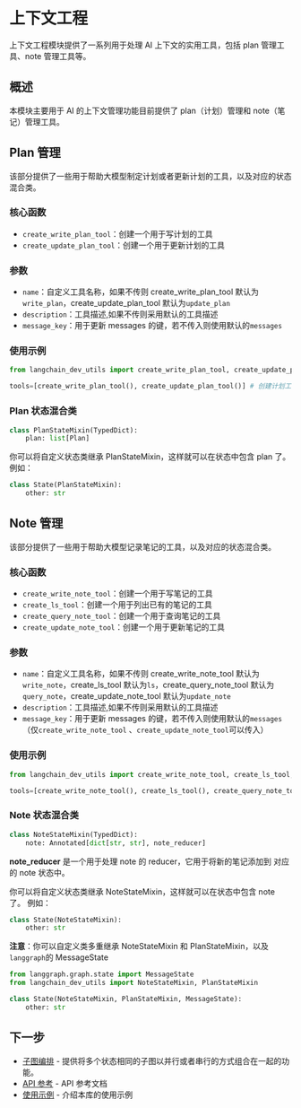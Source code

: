 # 上下文工程

上下文工程模块提供了一系列用于处理 AI 上下文的实用工具，包括 plan 管理工具、note 管理工具等。

## 概述

本模块主要用于 AI 的上下文管理功能目前提供了 plan（计划）管理和 note（笔记）管理工具。

## Plan 管理

该部分提供了一些用于帮助大模型制定计划或者更新计划的工具，以及对应的状态混合类。

### 核心函数

- `create_write_plan_tool`：创建一个用于写计划的工具
- `create_update_plan_tool`：创建一个用于更新计划的工具

### 参数

- `name`：自定义工具名称，如果不传则 create_write_plan_tool 默认为`write_plan`，create_update_plan_tool 默认为`update_plan`
- `description`：工具描述,如果不传则采用默认的工具描述
- `message_key`：用于更新 messages 的键，若不传入则使用默认的`messages`

### 使用示例

```python
from langchain_dev_utils import create_write_plan_tool, create_update_plan_tool

tools=[create_write_plan_tool(), create_update_plan_tool()] # 创建计划工具
```

### Plan 状态混合类

```python
class PlanStateMixin(TypedDict):
    plan: list[Plan]
```

你可以将自定义状态类继承 PlanStateMixin，这样就可以在状态中包含 plan 了。
例如：

```python
class State(PlanStateMixin):
    other: str
```

## Note 管理

该部分提供了一些用于帮助大模型记录笔记的工具，以及对应的状态混合类。

### 核心函数

- `create_write_note_tool`：创建一个用于写笔记的工具
- `create_ls_tool`：创建一个用于列出已有的笔记的工具
- `create_query_note_tool`：创建一个用于查询笔记的工具
- `create_update_note_tool`：创建一个用于更新笔记的工具

### 参数

- `name`：自定义工具名称，如果不传则 create_write_note_tool 默认为`write_note`，create_ls_tool 默认为`ls`，create_query_note_tool 默认为`query_note`，create_update_note_tool 默认为`update_note`
- `description`：工具描述,如果不传则采用默认的工具描述
- `message_key`：用于更新 messages 的键，若不传入则使用默认的`messages` （仅`create_write_note_tool` 、`create_update_note_tool`可以传入）

### 使用示例

```python
from langchain_dev_utils import create_write_note_tool, create_ls_tool, create_query_note_tool, create_update_note_tool

tools=[create_write_note_tool(), create_ls_tool(), create_query_note_tool(), create_update_note_tool()] # 创建笔记工具
```

### Note 状态混合类

```python
class NoteStateMixin(TypedDict):
    note: Annotated[dict[str, str], note_reducer]
```

**note_reducer** 是一个用于处理 note 的 reducer，它用于将新的笔记添加到 对应的 note 状态中。

你可以将自定义状态类继承 NoteStateMixin，这样就可以在状态中包含 note 了。
例如：

```python
class State(NoteStateMixin):
    other: str
```

**注意**：你可以自定义类多重继承 NoteStateMixin 和 PlanStateMixin，以及`langgraph`的 MessageState

```python
from langgraph.graph.state import MessageState
from langchain_dev_utils import NoteStateMixin, PlanStateMixin

class State(NoteStateMixin, PlanStateMixin, MessageState):
    other: str
```

## 下一步

- [子图编排](./graph_pipeline.md) - 提供将多个状态相同的子图以并行或者串行的方式组合在一起的功能。
- [API 参考](./api-reference.md) - API 参考文档
- [使用示例](./example.md) - 介绍本库的使用示例
